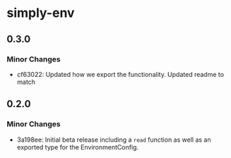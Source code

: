 # simply-env

## 0.3.0

### Minor Changes

- cf63022: Updated how we export the functionality. Updated readme to match

## 0.2.0

### Minor Changes

- 3a198ee: Initial beta release including a `read` function as well as an exported type for the EnvironmentConfig.
